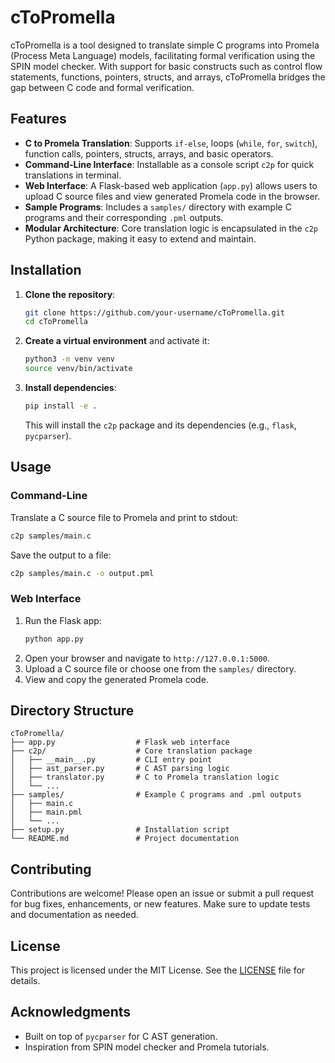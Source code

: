 # cToPromella

cToPromella is a tool designed to translate simple C programs into Promela (Process Meta Language) models, facilitating formal verification using the SPIN model checker. With support for basic constructs such as control flow statements, functions, pointers, structs, and arrays, cToPromella bridges the gap between C code and formal verification.

## Features

- **C to Promela Translation**: Supports `if-else`, loops (`while`, `for`, `switch`), function calls, pointers, structs, arrays, and basic operators.
- **Command-Line Interface**: Installable as a console script `c2p` for quick translations in terminal.
- **Web Interface**: A Flask-based web application (`app.py`) allows users to upload C source files and view generated Promela code in the browser.
- **Sample Programs**: Includes a `samples/` directory with example C programs and their corresponding `.pml` outputs.
- **Modular Architecture**: Core translation logic is encapsulated in the `c2p` Python package, making it easy to extend and maintain.

## Installation

1. **Clone the repository**:
   ```bash
   git clone https://github.com/your-username/cToPromella.git
   cd cToPromella
   ```
2. **Create a virtual environment** and activate it:
   ```bash
   python3 -m venv venv
   source venv/bin/activate
   ```
3. **Install dependencies**:
   ```bash
   pip install -e .
   ```
   This will install the `c2p` package and its dependencies (e.g., `flask`, `pycparser`).

## Usage

### Command-Line

Translate a C source file to Promela and print to stdout:
```bash
c2p samples/main.c
```

Save the output to a file:
```bash
c2p samples/main.c -o output.pml
```

### Web Interface

1. Run the Flask app:
   ```bash
   python app.py
   ```
2. Open your browser and navigate to `http://127.0.0.1:5000`.
3. Upload a C source file or choose one from the `samples/` directory.
4. View and copy the generated Promela code.

## Directory Structure

```
cToPromella/
├── app.py                  # Flask web interface
├── c2p/                    # Core translation package
│   ├── __main__.py         # CLI entry point
│   ├── ast_parser.py       # C AST parsing logic
│   ├── translator.py       # C to Promela translation logic
│   └── ...
├── samples/                # Example C programs and .pml outputs
│   ├── main.c
│   ├── main.pml
│   └── ...
├── setup.py                # Installation script
└── README.md               # Project documentation
```

## Contributing

Contributions are welcome! Please open an issue or submit a pull request for bug fixes, enhancements, or new features. Make sure to update tests and documentation as needed.

## License

This project is licensed under the MIT License. See the [LICENSE](LICENSE) file for details.

## Acknowledgments

- Built on top of `pycparser` for C AST generation.
- Inspiration from SPIN model checker and Promela tutorials.
